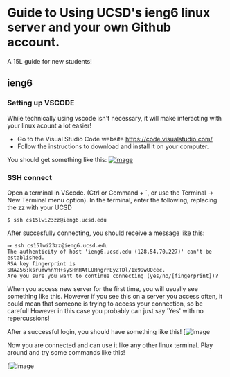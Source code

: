 # **Guide to Using UCSD's ieng6 linux server and your own Github account.**
A 15L guide for new students!

## ieng6
### Setting up VSCODE
While technically using vscode isn't necessary, it will make interacting with your linux acount a
 lot easier! 
* Go to the Visual Studio Code website https://code.visualstudio.com/
* Follow the instructions to download and install it on your computer. 

You should get something like this:
[![image](https://user-images.githubusercontent.com/122554370/212139446-dd7ca208-8d41-42eb-814f-f2581f065385.png)](https://user-images.githubusercontent.com/122554370/212159351-1c189b33-2f57-45e7-a7e0-07f867efc092.png)


### SSH connect
Open a terminal in VScode. (Ctrl or Command + `, or use the Terminal → New Terminal menu option).
In the terminal, enter the following, replacing the zz with your UCSD 
```
$ ssh cs15lwi23zz@ieng6.ucsd.edu
```

After succesfully connecting, you should receive a message like this:
```
⤇ ssh cs15lwi23zz@ieng6.ucsd.edu
The authenticity of host 'ieng6.ucsd.edu (128.54.70.227)' can't be established.
RSA key fingerprint is SHA256:ksruYwhnYH+sySHnHAtLUHngrPEyZTDl/1x99wUQcec.
Are you sure you want to continue connecting (yes/no/[fingerprint])? 
```
When you access new server for the first time, you will usually see something like this. 
However if you see this on a server you access often, it could mean that someone is trying to 
access your connection, so be careful! However in this case you probably can just say 'Yes' with
no repercussions!

After a successful login, you should have something like this!
[![image](https://user-images.githubusercontent.com/122554370/212159353-209562e8-be36-4b7a-a76d-4bd5f338910a.png)

Now you are connected and can use it like any other linux terminal. Play around and try some 
commands like this!

[![image](https://user-images.githubusercontent.com/122554370/212159355-3f6efdb4-41b6-4cdf-9ea6-19b2ded8c34e.png)




